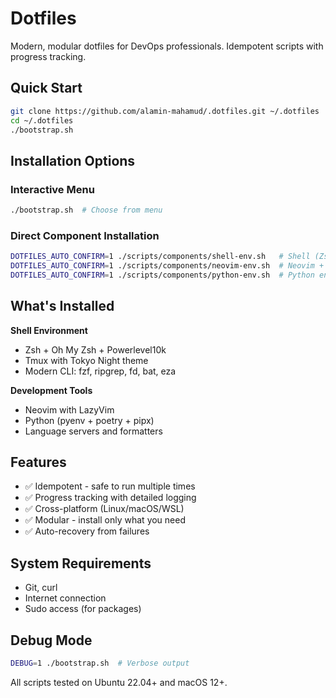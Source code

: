 # Dotfiles

Modern, modular dotfiles for DevOps professionals. Idempotent scripts with progress tracking.

## Quick Start

```bash
git clone https://github.com/alamin-mahamud/.dotfiles.git ~/.dotfiles
cd ~/.dotfiles
./bootstrap.sh
```

## Installation Options

### Interactive Menu
```bash
./bootstrap.sh  # Choose from menu
```

### Direct Component Installation
```bash
DOTFILES_AUTO_CONFIRM=1 ./scripts/components/shell-env.sh   # Shell (Zsh + Tmux + CLI tools)
DOTFILES_AUTO_CONFIRM=1 ./scripts/components/neovim-env.sh  # Neovim + LazyVim
DOTFILES_AUTO_CONFIRM=1 ./scripts/components/python-env.sh  # Python environment
```

## What's Installed

**Shell Environment**
- Zsh + Oh My Zsh + Powerlevel10k
- Tmux with Tokyo Night theme
- Modern CLI: fzf, ripgrep, fd, bat, eza

**Development Tools**
- Neovim with LazyVim
- Python (pyenv + poetry + pipx)
- Language servers and formatters

## Features

- ✅ Idempotent - safe to run multiple times
- ✅ Progress tracking with detailed logging
- ✅ Cross-platform (Linux/macOS/WSL)
- ✅ Modular - install only what you need
- ✅ Auto-recovery from failures

## System Requirements

- Git, curl
- Internet connection
- Sudo access (for packages)

## Debug Mode

```bash
DEBUG=1 ./bootstrap.sh  # Verbose output
```

All scripts tested on Ubuntu 22.04+ and macOS 12+.